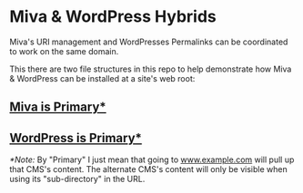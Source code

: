 # Miva & WordPress Hybrids

Miva's URI management and WordPresses Permalinks can be coordinated to work on the same domain.

This there are two file structures in this repo to help demonstrate how Miva & WordPress can be installed at a site's web root:

## [Miva is Primary*](miva-is-primary)

## [WordPress is Primary*](wordpress-is-primary)

_*Note:_ By "Primary" I just mean that going to www.example.com will pull up that CMS's content. The alternate CMS's content will only be visible when using its "sub-directory" in the URL.